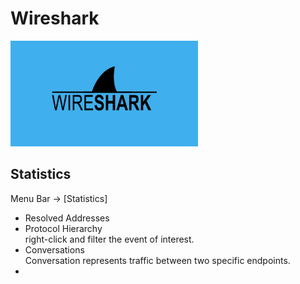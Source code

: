 # Wireshark
<img src="https://github.com/nkn-ctrl/pushtest/blob/main/wireshark-logo.png" width="300">

## Statistics
Menu Bar -> \[Statistics\]
- Resolved Addresses
- Protocol Hierarchy  
  right-click and filter the event of interest.
- Conversations  
  Conversation represents traffic between two specific endpoints.
- 
